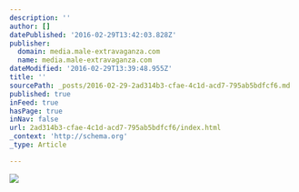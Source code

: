 ```yaml
---
description: ''
author: []
datePublished: '2016-02-29T13:42:03.828Z'
publisher:
  domain: media.male-extravaganza.com
  name: media.male-extravaganza.com
dateModified: '2016-02-29T13:39:48.955Z'
title: ''
sourcePath: _posts/2016-02-29-2ad314b3-cfae-4c1d-acd7-795ab5bdfcf6.md
published: true
inFeed: true
hasPage: true
inNav: false
url: 2ad314b3-cfae-4c1d-acd7-795ab5bdfcf6/index.html
_context: 'http://schema.org'
_type: Article

---
```

![](http://media.male-extravaganza.com/wp-content/uploads/2014/05/aa2f37752f2acedc3bc756e0c671e52a.jpg)